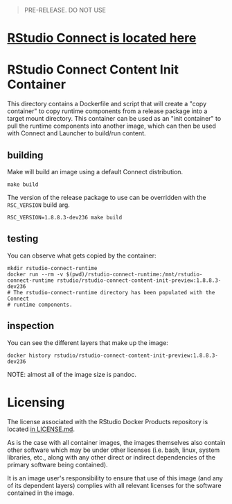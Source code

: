 > PRE-RELEASE. DO NOT USE

# [RStudio Connect is located here](../connect)

# RStudio Connect Content Init Container

This directory contains a Dockerfile and script that will create a "copy
container" to copy runtime components from a release package into a target
mount directory. This container can be used as an "init container" to pull the
runtime components into another image, which can then be used with Connect and
Launcher to build/run content.

## building

Make will build an image using a default Connect distribution.

```console
make build
```

The version of the release package to use can be overridden with the
`RSC_VERSION` build arg.

```console
RSC_VERSION=1.8.8.3-dev236 make build
```

## testing

You can observe what gets copied by the container:

```console
mkdir rstudio-connect-runtime
docker run --rm -v $(pwd)/rstudio-connect-runtime:/mnt/rstudio-connect-runtime rstudio/rstudio-connect-content-init-preview:1.8.8.3-dev236
# The rstudio-connect-runtime directory has been populated with the Connect
# runtime components.
```


## inspection

You can see the different layers that make up the image:

```console
docker history rstudio/rstudio-connect-content-init-preview:1.8.8.3-dev236
```

NOTE: almost all of the image size is pandoc.

# Licensing

The license associated with the RStudio Docker Products repository is located [in LICENSE.md](https://github.com/rstudio/rstudio-docker-products/blob/main/LICENSE.md).

As is the case with all container images, the images themselves also contain other software which may be under other
licenses (i.e. bash, linux, system libraries, etc., along with any other direct or indirect dependencies of the primary
software being contained).

It is an image user's responsibility to ensure that use of this image (and any of its dependent layers) complies with
all relevant licenses for the software contained in the image.
